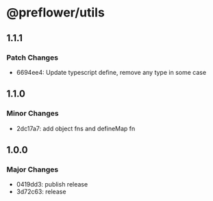 # @preflower/utils

## 1.1.1

### Patch Changes

- 6694ee4: Update typescript define, remove any type in some case

## 1.1.0

### Minor Changes

- 2dc17a7: add object fns and defineMap fn

## 1.0.0

### Major Changes

- 0419dd3: publish release
- 3d72c63: release
